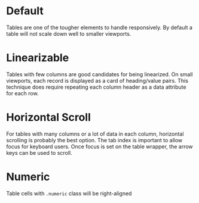 # Default

Tables are one of the tougher elements to handle responsively. By default a table will not scale down well to smaller viewports.

# Linearizable

Tables with few columns are good candidates for being linearized. On small viewports, each record is
displayed as a card of heading/value pairs. This technique does require repeating each column header as a data attribute for each row.

# Horizontal Scroll

For tables with many columns or a lot of data in each column, horizontal scrolling is probably the best option. The tab index is important to allow focus for keyboard users. Once focus is set on the table wrapper, the arrow keys can be used to scroll.

# Numeric

Table cells with `.numeric` class will be right-aligned